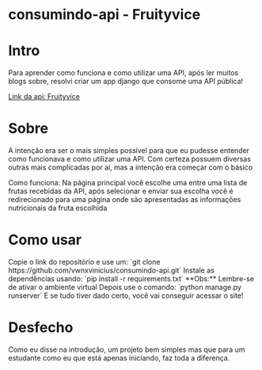 # consumindo-api - Fruityvice

<h1>Intro</h1>
Para aprender como funciona e como utilizar uma API, após ler muitos
blogs sobre, resolvi criar um app django que consome uma API pública!

[Link da api: Fruityvice](https://www.fruityvice.com/)

<h1>Sobre</h1>
A intenção era ser o mais simples possível para que eu pudesse
entender como funcionava e como utilizar uma API. Com certeza possuem
diversas outras mais complicadas por aí, mas a intenção era começar
com o básico

Como funciona: Na página principal você escolhe uma entre uma lista
de frutas recebidas da API, após selecionar e enviar sua escolha
você é redirecionado para uma página onde são apresentadas as 
informações nutricionais da fruta escolhida

<h1>Como usar</h1>
Copie o link do repositório e use um: `git clone https://github.com/vwnxvinicius/consumindo-api.git`
Instale as dependências usando: `pip install -r requirements.txt`
**Obs:** Lembre-se de ativar o ambiente virtual
Depois use o comando: `python manage.py runserver`
E se tudo tiver dado certo, você vai conseguir acessar o site!

<h1>Desfecho</h1>
Como eu disse na introdução, um projeto bem simples mas que  
para um estudante como eu que está apenas iniciando, faz toda  
a diferença.